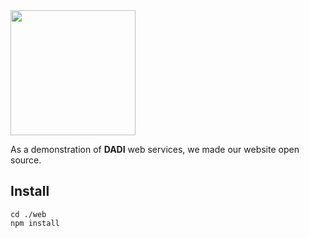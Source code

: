 <img src="/web/workspace/public/assets/img/dadi-colour.svg" width="200">

As a demonstration of **DADI** web services, we made our website open source.

## Install

```
cd ./web
npm install
```
